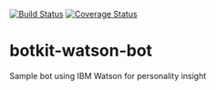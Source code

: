 [![Build Status](https://travis-ci.org/pkvenu/botkit-watson-bot.svg?branch=master)](https://travis-ci.org/pkvenu/botkit-watson-bot)
[![Coverage Status](https://coveralls.io/repos/github/pkvenu/botkit-watson-bot/badge.svg?branch=master)](https://coveralls.io/github/pkvenu/botkit-watson-bot?branch=master)

# botkit-watson-bot
Sample bot using IBM Watson for personality insight 
